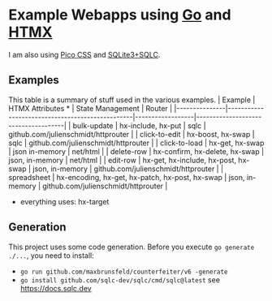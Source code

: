# Example Webapps using [Go](https://go.dev) and [HTMX](https://htmx.org)

I am also using [Pico CSS](https://picocss.com) and [SQLite3+SQLC](https://docs.sqlc.dev/en/latest/tutorials/getting-started-sqlite.html).

## Examples

This table is a summary of stuff used in the various examples.
| Example       | HTMX Attributes *                               | State Management | Router                              |
|---------------|-------------------------------------------------|------------------|-------------------------------------|
| bulk-update   | hx-include, hx-put                              | sqlc             | github.com/julienschmidt/httprouter |
| click-to-edit | hx-boost, hx-swap                               | sqlc             | github.com/julienschmidt/httprouter |
| click-to-load | hx-get, hx-swap                                 | json  in-memory  | net/html                            |
| delete-row    | hx-confirm, hx-delete, hx-swap                  | json, in-memory  | net/html                            |
| edit-row      | hx-get, hx-include, hx-post, hx-swap            | json, in-memory  | github.com/julienschmidt/httprouter |
| spreadsheet   | hx-encoding, hx-get, hx-patch, hx-post, hx-swap | json, in-memory  | github.com/julienschmidt/httprouter |
* everything uses:  hx-target

## Generation

This project uses some code generation. Before you execute `go generate ./...`,
you need to install:

- `go run github.com/maxbrunsfeld/counterfeiter/v6 -generate`
- `go install github.com/sqlc-dev/sqlc/cmd/sqlc@latest` see https://docs.sqlc.dev